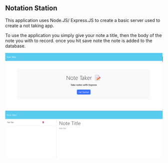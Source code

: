## Notation Station

This application uses Node.JS/ Express.JS to create a basic server used to create a not taking app. 

To use the application you simply give your note a title, then the body of the note you with to record. once you hit save note the note is added to the database.

![Getting Started](./public/assets/images/Screenshot%202023-11-15%20184050.png)
![Getting Started](./public/assets/images/Screenshot%202023-11-15%20184100.png)